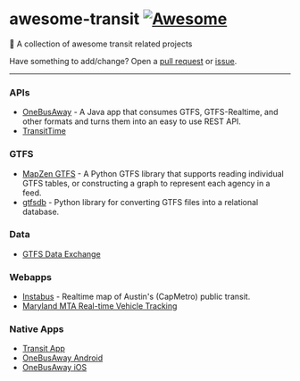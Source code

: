 # awesome-transit [![Awesome](https://cdn.rawgit.com/sindresorhus/awesome/d7305f38d29fed78fa85652e3a63e154dd8e8829/media/badge.svg)](https://github.com/sindresorhus/awesome)


:bus: A collection of awesome transit related projects

Have something to add/change? Open a [pull request](https://github.com/luqmaan/awesome-transit/pulls) or [issue](https://github.com/luqmaan/awesome-transit/issues).

------------------------------

### APIs

- [OneBusAway](http://onebusaway.org/) - A Java app that consumes GTFS, GTFS-Realtime, and other formats and turns them into an easy to use REST API.
- [TransitTime](www.transitime.org)

### GTFS

- [MapZen GTFS](https://github.com/transitland/mapzen-gtfs) - A Python GTFS library that supports reading individual GTFS tables, or constructing a graph to represent each agency in a feed.
- [gtfsdb](https://github.com/OpenTransitTools/gtfsdb) - Python library for converting GTFS files into a relational database.

### Data

- [GTFS Data Exchange](http://www.gtfs-data-exchange.com/agencies)

### Webapps

- [Instabus](http://instabus.org) - Realtime map of Austin's (CapMetro) public transit.
- [Maryland MTA Real-time Vehicle Tracking](http://mtabustrack.herokuapp.com/)

### Native Apps

- [Transit App](http://transitapp.com/)
- [OneBusAway Android](http://onebusaway.org/)
- [OneBusAway iOS](http://onebusaway.org/)
